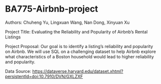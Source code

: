 # BA775-Airbnb-project

Authors: Chuheng Yu, Lingxuan Wang, Nan Dong, Xinyuan Xu

Project Title: Evaluating the Reliability and Popularity of Airbnb’s Rental Listings

Project Proposal: Our goal is to identify a listing’s reliability and popularity on Airbnb. We will use SQL on a challenging dataset to help Airbnb explore what characteristics of a Boston household would lead to higher reliability and popularity.

Data Source: https://dataverse.harvard.edu/dataset.xhtml?persistentId=doi:10.7910/DVN/GXLZXF 
